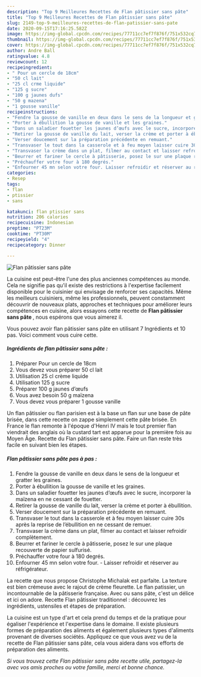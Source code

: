 ```yaml
---
description: "Top 9 Meilleures Recettes de Flan pâtissier sans pâte"
title: "Top 9 Meilleures Recettes de Flan pâtissier sans pâte"
slug: 2149-top-9-meilleures-recettes-de-flan-patissier-sans-pate
date: 2020-09-15T17:16:25.582Z
image: https://img-global.cpcdn.com/recipes/77711cc7ef7f876f/751x532cq70/flan-patissier-sans-pate-photo-principale-de-la-recette.jpg
thumbnail: https://img-global.cpcdn.com/recipes/77711cc7ef7f876f/751x532cq70/flan-patissier-sans-pate-photo-principale-de-la-recette.jpg
cover: https://img-global.cpcdn.com/recipes/77711cc7ef7f876f/751x532cq70/flan-patissier-sans-pate-photo-principale-de-la-recette.jpg
author: Andre Ball
ratingvalue: 4.8
reviewcount: 12
recipeingredient:
- " Pour un cercle de 18cm"
- "50 cl lait"
- "25 cl crme liquide"
- "125 g sucre"
- "100 g jaunes dufs"
- "50 g mazena"
- "1 gousse vanille"
recipeinstructions:
- "Fendre la gousse de vanille en deux dans le sens de la longueur et gratter les graines."
- "Porter à ébullition la gousse de vanille et les graines."
- "Dans un saladier fouetter les jaunes d’œufs avec le sucre, incorporer la maïzena en ne cessant de fouetter."
- "Retirer la gousse de vanille du lait, verser la crème et porter à ébullition."
- "Verser doucement sur la préparation précédente en remuant."
- "Transvaser le tout dans la casserole et à feu moyen laisser cuire 30s après la reprise de l’ébullition en ne cessant de remuer."
- "Transvaser la crème dans un plat, filmer au contact et laisser refroidir complètement."
- "Beurrer et fariner le cercle à pâtisserie, posez le sur une plaque recouverte de papier sulfurisé."
- "Préchauffer votre four à 180 degrés."
- "Enfourner 45 mn selon votre four. Laisser refroidir et réserver au réfrigérateur."
categories:
- Resep
tags:
- flan
- ptissier
- sans

katakunci: flan ptissier sans 
nutrition: 206 calories
recipecuisine: Indonesian
preptime: "PT23M"
cooktime: "PT30M"
recipeyield: "4"
recipecategory: Dinner

---
```



![Flan pâtissier sans pâte](https://img-global.cpcdn.com/recipes/77711cc7ef7f876f/751x532cq70/flan-patissier-sans-pate-photo-principale-de-la-recette.jpg)

La cuisine est peut-être l'une des plus anciennes compétences au monde. Cela ne signifie pas qu'il existe des restrictions à l'expertise facilement disponible pour le cuisinier qui envisage de renforcer ses capacités. Même les meilleurs cuisiniers, même les professionnels, peuvent constamment découvrir de nouveaux plats, approches et techniques pour améliorer leurs compétences en cuisine, alors essayons cette recette de <strong> Flan pâtissier sans pâte </strong>, nous espérons que vous aimerez il.

<!--inarticleads1-->

Vous pouvez avoir flan pâtissier sans pâte en utilisant 7 Ingrédients et 10 pas. Voici comment vous cuire cette.

##### Ingrédients de flan pâtissier sans pâte :

1. Préparer  Pour un cercle de 18cm
1. Vous devez vous préparer 50 cl lait
1. Utilisation 25 cl crème liquide
1. Utilisation 125 g sucre
1. Préparer 100 g jaunes d’œufs
1. Vous avez besoin 50 g maïzena
1. Vous devez vous préparer 1 gousse vanille


Un flan pâtissier ou flan parisien est à la base un flan sur une base de pâte brisée, dans cette recette on zappe simplement cette pâte brisée. En France le flan remonte à l&#39;époque d&#39;Henri IV mais le tout premier flan viendrait des anglais où la custard tart est apparue pour la première fois au Moyen Âge. Recette du Flan pâtissier sans pâte. Faire un flan reste très facile en suivant bien les étapes. 

<!--inarticleads2-->

##### Flan pâtissier sans pâte pas à pas :

1. Fendre la gousse de vanille en deux dans le sens de la longueur et gratter les graines.
1. Porter à ébullition la gousse de vanille et les graines.
1. Dans un saladier fouetter les jaunes d’œufs avec le sucre, incorporer la maïzena en ne cessant de fouetter.
1. Retirer la gousse de vanille du lait, verser la crème et porter à ébullition.
1. Verser doucement sur la préparation précédente en remuant.
1. Transvaser le tout dans la casserole et à feu moyen laisser cuire 30s après la reprise de l’ébullition en ne cessant de remuer.
1. Transvaser la crème dans un plat, filmer au contact et laisser refroidir complètement.
1. Beurrer et fariner le cercle à pâtisserie, posez le sur une plaque recouverte de papier sulfurisé.
1. Préchauffer votre four à 180 degrés.
1. Enfourner 45 mn selon votre four. - Laisser refroidir et réserver au réfrigérateur.


La recette que nous propose Christophe Michalak est parfaite. La texture est bien crémeuse avec le rajout de crème fleurette. Le flan patissier, un incontournable de la pâtisserie française. Avec ou sans pâte, c&#39;est un délice et ici on adore. Recette Flan pâtissier traditionnel : découvrez les ingrédients, ustensiles et étapes de préparation. 

<!--inarticleads1-->

<p>
La cuisine est un type d'art et cela prend du temps et de la pratique pour égaliser l'expérience et l'expertise dans le domaine. Il existe plusieurs formes de préparation des aliments et également plusieurs types d'aliments provenant de diverses sociétés. Appliquez ce que vous avez vu de la recette de Flan pâtissier sans pâte, cela vous aidera dans vos efforts de préparation des aliments.
</p>

<p>
<i>Si vous trouvez cette Flan pâtissier sans pâte recette utile, partagez-la avec vos amis proches ou votre famille, merci et bonne chance.</i>
</p>
